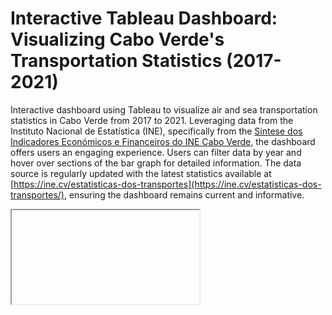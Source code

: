 # Interactive Tableau Dashboard: Visualizing Cabo Verde's Transportation Statistics (2017-2021)

 Interactive dashboard using Tableau to visualize air and sea transportation statistics in Cabo Verde from 2017 to 2021. Leveraging data from the Instituto Nacional de Estatística (INE), specifically from the [Síntese dos Indicadores Económicos e Financeiros do INE Cabo Verde,](https://datahub.io/@AlvaroLima/cabo-verde-datahub/data-catalog/sief-cv) the dashboard offers users an engaging experience. Users can filter data by year and hover over sections of the bar graph for detailed information. The data source is regularly updated with the latest statistics available at [https://ine.cv/estatisticas-dos-transportes](https://ine.cv/estatisticas-dos-transportes/), ensuring the dashboard remains current and informative.

<Iframe
  data={{
    url: 'https://public.tableau.com/views/ESTATSTICASDETRANSPORTEAREOEMARTIMOEMCABOVERDE/Dashboard1?:showVizHome=no&:embed=true'
  }}
  style={{
    height: '1500px',
    width: '100%'
  }}
/>